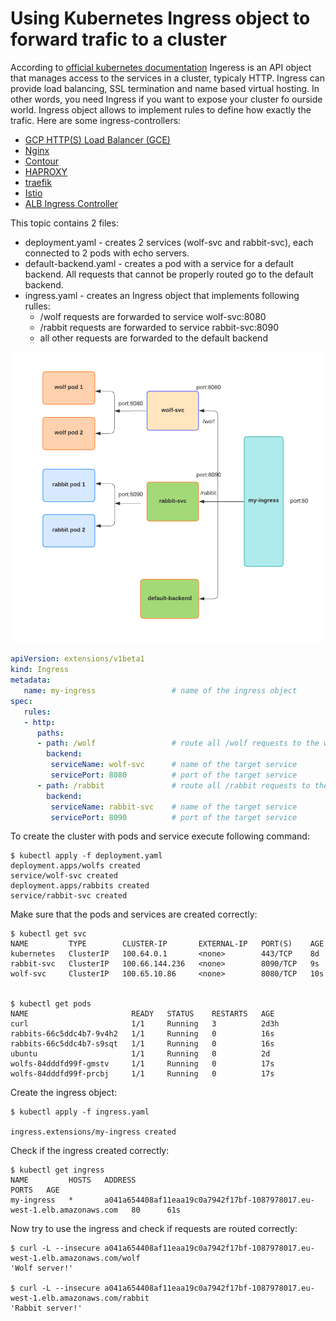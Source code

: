 # Using Kubernetes Ingress object to forward trafic to a cluster 
According to [official kubernetes documentation](https://kubernetes.io/docs/concepts/services-networking/ingress/) Ingeress is an API object that manages access to the services in a cluster, typicaly HTTP. Ingress can provide load balancing, SSL termination and name based virtual hosting. In other words, you need Ingress if you want to expose your cluster fo ourside world. Ingress object allows to implement rules to define how exactly the trafic.
Here are some ingress-controllers:
- [GCP HTTP(S) Load Balancer (GCE)](https://cloud.google.com/load-balancing/docs/https/)
- [Nginx](https://github.com/kubernetes/ingress-nginx)
- [Contour](https://github.com/projectcontour/contour)
- [HAPROXY](https://github.com/haproxytech/kubernetes-ingress)
- [traefik](https://docs.traefik.io/providers/kubernetes-ingress/)
- [Istio](https://istio.io/docs/tasks/traffic-management/ingress/)
- [ALB Ingress Controller](https://docs.aws.amazon.com/eks/latest/userguide/alb-ingress.html)

This topic contains 2 files:
- deployment.yaml - creates 2 services (wolf-svc and rabbit-svc), each connected to 2 pods with echo servers.
- default-backend.yaml - creates a pod with a service for a default backend. All requests that cannot be properly routed go to the default backend.
- ingress.yaml - creates an Ingress object that implements following rulles:
   - /wolf requests are forwarded to service wolf-svc:8080
   - /rabbit requests are forwarded to service rabbit-svc:8090
   - all other requests are forwarded to the default backend

![](images/ingress.png)

```yaml
apiVersion: extensions/v1beta1
kind: Ingress
metadata:
   name: my-ingress                 # name of the ingress object
spec:
   rules:
   - http:
      paths:
      - path: /wolf                 # route all /wolf requests to the wolf service
        backend:
         serviceName: wolf-svc      # name of the target service
         servicePort: 8080          # port of the target service
      - path: /rabbit               # route all /rabbit requests to the rabbit service
        backend:
         serviceName: rabbit-svc    # name of the target service
         servicePort: 8090          # port of the target service
```
To create the cluster with pods and service execute following command:
```
$ kubectl apply -f deployment.yaml
deployment.apps/wolfs created
service/wolf-svc created
deployment.apps/rabbits created
service/rabbit-svc created
```
Make sure that the pods and services are created correctly:

```
$ kubectl get svc
NAME         TYPE        CLUSTER-IP       EXTERNAL-IP   PORT(S)    AGE
kubernetes   ClusterIP   100.64.0.1       <none>        443/TCP    8d
rabbit-svc   ClusterIP   100.66.144.236   <none>        8090/TCP   9s
wolf-svc     ClusterIP   100.65.10.86     <none>        8080/TCP   10s


$ kubectl get pods
NAME                       READY   STATUS    RESTARTS   AGE
curl                       1/1     Running   3          2d3h
rabbits-66c5ddc4b7-9v4h2   1/1     Running   0          16s
rabbits-66c5ddc4b7-s9sqt   1/1     Running   0          16s
ubuntu                     1/1     Running   0          2d
wolfs-84dddfd99f-gmstv     1/1     Running   0          17s
wolfs-84dddfd99f-prcbj     1/1     Running   0          17s
```
Create the ingress object:
```
$ kubectl apply -f ingress.yaml

ingress.extensions/my-ingress created
```
Check if the ingress created correctly:

```
$ kubectl get ingress
NAME         HOSTS   ADDRESS                                                                   PORTS   AGE
my-ingress   *       a041a654408af11eaa19c0a7942f17bf-1087978017.eu-west-1.elb.amazonaws.com   80      61s
```
Now try to use the ingress and check if requests are routed correctly:
```
$ curl -L --insecure a041a654408af11eaa19c0a7942f17bf-1087978017.eu-west-1.elb.amazonaws.com/wolf
'Wolf server!'

$ curl -L --insecure a041a654408af11eaa19c0a7942f17bf-1087978017.eu-west-1.elb.amazonaws.com/rabbit
'Rabbit server!'
```
